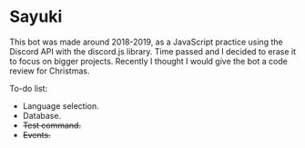 # Sayuki
This bot was made around 2018-2019, as a JavaScript practice using the Discord API with the discord.js library. Time passed and I decided to erase it to focus on bigger projects. Recently I thought I would give the bot a code review for Christmas.

To-do list:
+ Language selection.
+ Database.
+ ~~Test command.~~
+ ~~Events.~~
